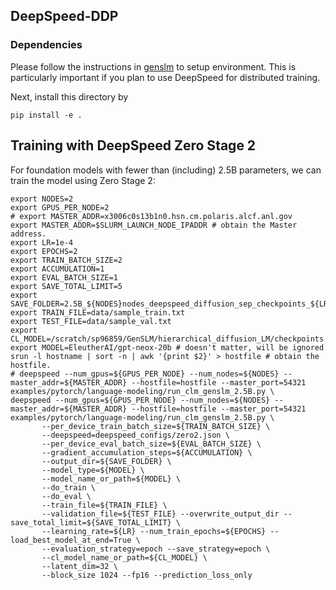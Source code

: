 ## DeepSpeed-DDP
### Dependencies
Please follow the instructions in [genslm](https://github.com/ramanathanlab/genslm/blob/main/docs/INSTALL.md) to setup environment. This is particularly important if you plan to use DeepSpeed for distributed training.

Next, install this directory by

```
pip install -e .
```
## Training with DeepSpeed Zero Stage 2

For foundation models with fewer than (including) 2.5B parameters, we can train the model using Zero Stage 2:

```
export NODES=2
export GPUS_PER_NODE=2
# export MASTER_ADDR=x3006c0s13b1n0.hsn.cm.polaris.alcf.anl.gov
export MASTER_ADDR=$SLURM_LAUNCH_NODE_IPADDR # obtain the Master address.
export LR=1e-4
export EPOCHS=2
export TRAIN_BATCH_SIZE=2
export ACCUMULATION=1
export EVAL_BATCH_SIZE=1
export SAVE_TOTAL_LIMIT=5
export SAVE_FOLDER=2.5B_${NODES}nodes_deepspeed_diffusion_sep_checkpoints_${LR}
export TRAIN_FILE=data/sample_train.txt
export TEST_FILE=data/sample_val.txt
export CL_MODEL=/scratch/sp96859/GenSLM/hierarchical_diffusion_LM/checkpoints
export MODEL=EleutherAI/gpt-neox-20b # doesn't matter, will be ignored
srun -l hostname | sort -n | awk '{print $2}' > hostfile # obtain the hostfile.
# deepspeed --num_gpus=${GPUS_PER_NODE} --num_nodes=${NODES} --master_addr=${MASTER_ADDR} --hostfile=hostfile --master_port=54321 examples/pytorch/language-modeling/run_clm_genslm_2.5B.py \
deepspeed --num_gpus=${GPUS_PER_NODE} --num_nodes=${NODES} --master_addr=${MASTER_ADDR} --hostfile=hostfile --master_port=54321 examples/pytorch/language-modeling/run_clm_genslm_2.5B.py \
       --per_device_train_batch_size=${TRAIN_BATCH_SIZE} \
       --deepspeed=deepspeed_configs/zero2.json \
       --per_device_eval_batch_size=${EVAL_BATCH_SIZE} \
       --gradient_accumulation_steps=${ACCUMULATION} \
       --output_dir=${SAVE_FOLDER} \
       --model_type=${MODEL} \
       --model_name_or_path=${MODEL} \
       --do_train \
       --do_eval \
       --train_file=${TRAIN_FILE} \
       --validation_file=${TEST_FILE} --overwrite_output_dir --save_total_limit=${SAVE_TOTAL_LIMIT} \
       --learning_rate=${LR} --num_train_epochs=${EPOCHS} --load_best_model_at_end=True \
       --evaluation_strategy=epoch --save_strategy=epoch \
       --cl_model_name_or_path=${CL_MODEL} \
       --latent_dim=32 \
       --block_size 1024 --fp16 --prediction_loss_only

```
